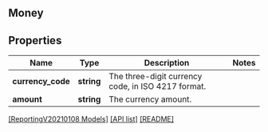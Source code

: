 ## Money

## Properties

Name | Type | Description | Notes
------------ | ------------- | ------------- | -------------
**currency_code** | **string** | The three-digit currency code, in ISO 4217 format. |
**amount** | **string** | The currency amount. |

[[ReportingV20210108 Models]](../) [[API list]](../../Api) [[README]](../../../README.md)
